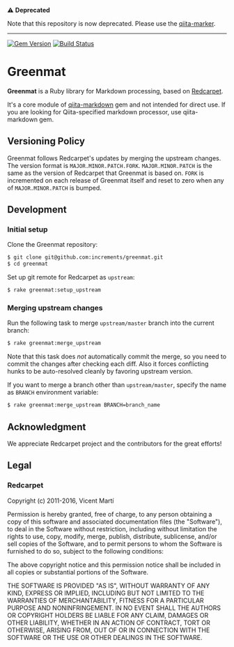 ⚠️ **Deprecated**

Note that this repository is now deprecated.
Please use the [qiita-marker](https://github.com/increments/qiita_marker).

---

[![Gem Version](http://img.shields.io/gem/v/greenmat.svg?style=flat)](http://badge.fury.io/rb/greenmat)
[![Build Status](https://travis-ci.org/increments/greenmat.svg?branch=master&style=flat)](https://travis-ci.org/increments/greenmat)

# Greenmat

**Greenmat** is a Ruby library for Markdown processing, based on [Redcarpet](https://github.com/vmg/redcarpet).

It's a core module of [qiita-markdown](https://github.com/increments/qiita-markdown) gem and not intended for direct use. If you are looking for Qiita-specified markdown processor, use qiita-markdown gem.

## Versioning Policy

Greenmat follows Redcarpet's updates by merging the upstream changes.
The version format is `MAJOR.MINOR.PATCH.FORK`.
`MAJOR.MINOR.PATCH` is the same as the version of Redcarpet that Greenmat is based on. `FORK` is incremented on each release of Greenmat itself and reset to zero when any of `MAJOR.MINOR.PATCH` is bumped.

## Development

### Initial setup

Clone the Greenmat repository:

```bash
$ git clone git@github.com:increments/greenmat.git
$ cd greenmat
```

Set up git remote for Redcarpet as `upstream`:

```bash
$ rake greenmat:setup_upstream
```

### Merging upstream changes

Run the following task to merge `upstream/master` branch into the current branch:

```bash
$ rake greenmat:merge_upstream
```

Note that this task does _not_ automatically commit the merge, so you need to commit the changes after checking each diff. Also it forces conflicting hunks to be auto-resolved cleanly by favoring upstream version.

If you want to merge a branch other than `upstream/master`, specify the name as `BRANCH` environment variable:

```bash
$ rake greenmat:merge_upstream BRANCH=branch_name
```

## Acknowledgment

We appreciate Redcarpet project and the contributors for the great efforts!

## Legal

### Redcarpet

Copyright (c) 2011-2016, Vicent Martí

Permission is hereby granted, free of charge, to any person obtaining a copy
of this software and associated documentation files (the "Software"), to deal
in the Software without restriction, including without limitation the rights
to use, copy, modify, merge, publish, distribute, sublicense, and/or sell
copies of the Software, and to permit persons to whom the Software is
furnished to do so, subject to the following conditions:

The above copyright notice and this permission notice shall be included in
all copies or substantial portions of the Software.

THE SOFTWARE IS PROVIDED "AS IS", WITHOUT WARRANTY OF ANY KIND, EXPRESS OR
IMPLIED, INCLUDING BUT NOT LIMITED TO THE WARRANTIES OF MERCHANTABILITY,
FITNESS FOR A PARTICULAR PURPOSE AND NONINFRINGEMENT. IN NO EVENT SHALL THE
AUTHORS OR COPYRIGHT HOLDERS BE LIABLE FOR ANY CLAIM, DAMAGES OR OTHER
LIABILITY, WHETHER IN AN ACTION OF CONTRACT, TORT OR OTHERWISE, ARISING FROM,
OUT OF OR IN CONNECTION WITH THE SOFTWARE OR THE USE OR OTHER DEALINGS IN
THE SOFTWARE.
